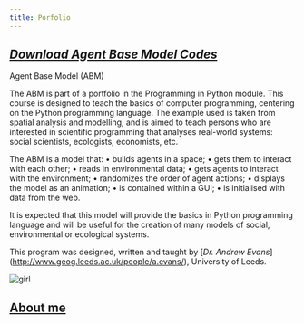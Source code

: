```yaml
---
title: Porfolio
---
```


## [*Download Agent Base Model Codes*](https://github.com/haymadanny/)          

Agent Base Model (ABM)

The ABM is part of a portfolio in the Programming in Python module. This course is designed to teach the basics of computer programming, centering on the Python programming language. The example used is taken from spatial analysis and modelling, and is aimed to teach persons who are interested in scientific programming that analyses real-world systems: social scientists, ecologists, economists, etc.

The ABM is a model that:
•	builds agents in a space;
•	gets them to interact with each other;
•	reads in environmental data;
•	gets agents to interact with the environment;
•	randomizes the order of agent actions;
•	displays the model as an animation;
•	is contained within a GUI;
•	is initialised with data from the web.

It is expected that this model will provide the basics in Python programming language and will be useful for the creation of many models of social, environmental or ecological systems. 

This program was designed, written and taught by [*Dr. Andrew Evans*] (http://www.geog.leeds.ac.uk/people/a.evans/), University of Leeds.













![girl](https://user-images.githubusercontent.com/34174086/33789064-73f7b82e-dc4c-11e7-81e4-4256f2704501.jpg)
## [About me](README.md)


<html>
  <p><div class="pull right"><img scr="https://user-images.githubusercontent.com/34174086/33789064-73f7b82e-dc4c-11e7-81e4-4256f2704501.jpg"/></div></p>
</html>
